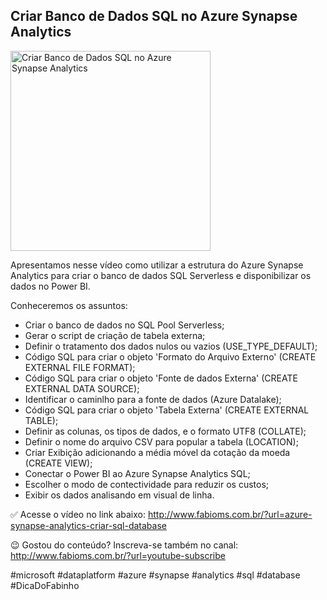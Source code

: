 ## Criar Banco de Dados SQL no Azure Synapse Analytics

<img src="https://fabioms.com.br/uploads/youtube/fJqCGK9kopo.png" alt="Criar Banco de Dados SQL no Azure Synapse Analytics" title="Azure Synapse Analytics" width="320"/>

Apresentamos nesse vídeo como utilizar a estrutura do Azure Synapse Analytics para criar o banco de dados SQL Serverless e disponibilizar os dados no Power BI.

Conheceremos os assuntos:
- Criar o banco de dados no SQL Pool Serverless;
- Gerar o script de criação de tabela externa;
- Definir o tratamento dos dados nulos ou vazios (USE_TYPE_DEFAULT);
- Código SQL para criar o objeto 'Formato do Arquivo Externo' (CREATE EXTERNAL FILE FORMAT);
- Código SQL para criar o objeto 'Fonte de dados Externa' (CREATE EXTERNAL DATA SOURCE);
- Identificar o caminlho para a fonte de dados (Azure Datalake);
- Código SQL para criar o objeto 'Tabela Externa' (CREATE EXTERNAL TABLE);
- Definir as colunas, os tipos de dados, e o formato UTF8 (COLLATE);
- Definir o nome do arquivo CSV para popular a tabela (LOCATION);
- Criar Exibição adicionando a média móvel da cotação da moeda (CREATE VIEW);
- Conectar o Power BI ao Azure Synapse Analytics SQL;
- Escolher o modo de contectividade para reduzir os custos;
- Exibir os dados analisando em visual de linha.

✅ Acesse o vídeo no link abaixo:
http://www.fabioms.com.br/?url=azure-synapse-analytics-criar-sql-database

😉 Gostou do conteúdo? Inscreva-se também no canal:
http://www.fabioms.com.br/?url=youtube-subscribe 

#microsoft #dataplatform #azure #synapse #analytics #sql #database #DicaDoFabinho